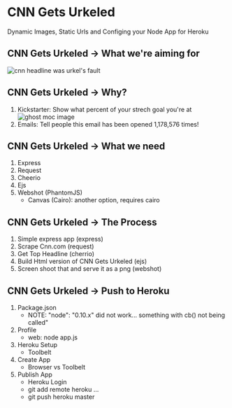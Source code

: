 # CNN Gets Urkeled

Dynamic Images, Static Urls and Configing your Node App for Heroku

## CNN Gets Urkeled -> What we're aiming for

![cnn headline was urkel's fault](http://cnn-gets-urkeled.herokuapp.com/cnn-gets-urkeled.png)

## CNN Gets Urkeled -> Why?

1. Kickstarter: Show what percent of your strech goal you're at
![ghost moc image](http://ks-stretch-goal.herokuapp.com/image/9489dc7a-0559-e15a-76ea-f9ad79cc0d78.png)
2. Emails: Tell people this email has been opened 1,178,576 times!

## CNN Gets Urkeled -> What we need

1. Express
2. Request
3. Cheerio
4. Ejs
5. Webshot (PhantomJS)
	* Canvas (Cairo): another option, requires cairo

## CNN Gets Urkeled -> The Process

1. Simple express app (express)
2. Scrape Cnn.com (request)
3. Get Top Headline (cherrio)
4. Build Html version of CNN Gets Urkeled (ejs)
5. Screen shoot that and serve it as a png (webshot)

## CNN Gets Urkeled -> Push to Heroku

1. Package.json
	* NOTE: "node": "0.10.x" did not work... something with cb() not being called"
2. Profile
	* web: node app.js
3. Heroku Setup
	* Toolbelt
4. Create App
	* Browser vs Toolbelt
5. Publish App
	* Heroku Login
	* git add remote heroku ...
	* git push heroku master
